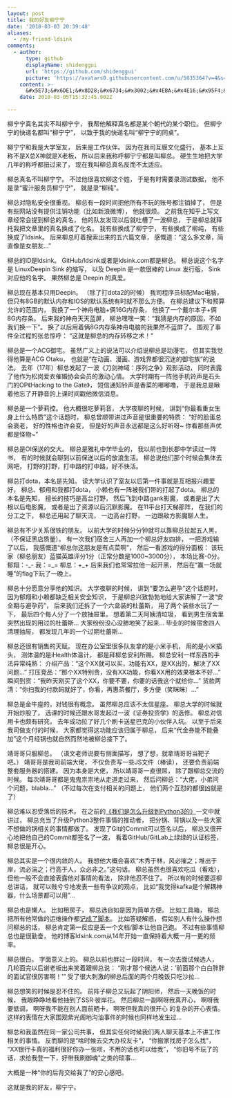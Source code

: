 ```yaml
---
layout: post
title: 我的好友柳宁宁
date: '2018-03-03 20:39:48'
aliases:
  - /my-friend-ldsink
comments:
  - author:
      type: github
      displayName: shidenggui
      url: 'https://github.com/shidenggui'
      picture: 'https://avatars0.githubusercontent.com/u/5035364?v=4&s=73'
    content: >-
      &#x5E73;&#x6DE1;&#x8D28;&#x6734;&#x3002;&#x4EBA;&#x4E16;&#x95F4;&#xFF0C;&#x9152;&#x6613;&#x5F97;&#xFF0C;&#x77E5;&#x5DF1;&#x96BE;&#x5BFB;&#x3002;
    date: 2018-03-05T15:32:45.902Z

---
```


柳宁宁真名其实不叫柳宁宁，
我帮他解释真名都是某个朝代的某个职位。
但柳宁宁的快递名都叫“柳宁宁”，
以致于我的快递名叫“柳宁宁的同桌”。

<!--MORE-->

柳宁宁和我是大学室友，
后来是工作伙伴。
因为在我司互膜文化盛行，
基本上互称不是X总X神就是X老板，
所以后来我称呼柳宁宁都是叫柳总。
硬生生地把大学几年的称呼都扭过来了，
现在我叫柳总真名反而不太适应。

柳总真名不叫柳宁宁。
不过他很喜欢柳这个姓，
于是有时需要录测试数据，
他不是录“蜜汁服务员柳宁宁”，
就是录“柳纯”。

柳总对隐私安全很重视。
柳总有一段时间把他所有不玩的账号都注销掉了，
但是有些网站没有提供注销功能（比如新浪微博），
他就很烦。
之前我在知乎上写文章经常会提到柳总的真名，
他的队友发现以后就吐槽了一波柳总，
于是柳总就拜托我把文章里的真名换成了化名。
我有些换成了柳宁宁，
有些换成了柳纯，
有些换成了ldsink。
后来柳总盯着搜索出来的五六篇文章，
感慨道：“这么多文章，简直像是女朋友…”

柳总的ID是ldsink。
GitHub/ldsink或者是ldsink.com都是柳总。
柳总说这个名字是 LinuxDeepin Sink 的缩写，
以及 Deepin 是一款很棒的 Linux 发行版，
Sink对应他的名字。
果然柳总是 Deepin 的真爱。

柳总现在基本只用Deepin。
（除了打dota2的时候）
我司程序员标配Mac电脑，
但只有8GB的默认内存和IOS的默认系统有时就不那么方便。
在柳总建议下和预算允许的范围内，
我换了一个神舟电脑+俩16G内存条，
他换了一个戴尔本子+俩8G内存条。
后来我的神舟天天蓝屏，
柳总嘿嘿一笑：“我猜是内存的原因，不如我们换一下”。
换了以后用着俩8G内存条神舟电脑的我果然不蓝屏了。
围观了事件全过程的张总惊呼：
“这就是柳总的内存转移之术！”

柳总是一个ACG御宅。
虽然广义上的说法可以介绍说柳总是动漫宅，
但其实我觉得他算是ACG Otaku，
也就是“在动画、漫画、游戏界都很沉迷的御宅族”的说法。
去年（17年）柳总发起了一波《刀剑神域：序列之争》观影活动，
同时表露了他作为松岗爱衣催婚协会会员的激动心情。
大学时期有一阵他手机铃声是石头门的OP《Hacking to the Gate》，
短信通知铃声是香菜的嘟嘟噜，
于是我总是瞅着他忘了开静音的上课时间戳他微信消息。

柳总是一个萝莉控。
他大概很吃萝莉音，
大学夜聊的时候，
讲到“你最看重女生身上什么特质”这个话题时，
柳总曾顺带讲过声音是很重要的特质：
“好的脸蛋总会衰老，
好的性格也许会变，
但是好的声音永远都是这么好听呀~
你看那些声优都是怪物~”

柳总是OI保送的交大。
柳总是雅礼中学毕业的，
我以前也到长郡中学读过一阵书，
有的时候就会聊到以前保送以后的放浪生活。
柳总说他们那个时候会集体去网吧，
打野的打野，打中路的打中路，好不快活。

柳总打dota，本名是先知。
读大学认识了室友以后第一件事就是互相报兴趣爱好，
柳总、郁翔和我都打dota，
小赖也有一阵被我们带的打起了dota。
柳总的本名是先知，
擅长的技巧是高台打野，
然后飞到中路gank影魔，
或者是出了大根以后电影魔，
或者是出了资源以后沉默影魔。
在11平台打天梯那阵，
在我们的分工之下，
柳总还用起了聊天流，
一边高台打野，
一边跟敌方影魔聊人生。

柳总有不少关系很铁的朋友。
以前大学的时候分分钟就可以靠柳总拉起五人黑，
（不保证黑店质量）。
有一次我们宿舍三人再加一个柳总好友四排，
一把游戏输了以后，
我感慨道“柳总你这朋友是有点菜啊”，
然后一看游戏的得分面板：
该玩家（柳总朋友）蓝猫英雄评分1分（正常分数是1000~3000分），
本场比赛-0分。
郁翔：-\_-
我：=\_=
柳总：+\_+
后来我们也常常拉他一起开黑，
然后在“赢一场就睡”的flag下玩了一晚上。

柳总十分愿意分享他的知识。
大学夜聊的时候，
讲到“要怎么避孕”这个话题时，
因为郁翔和小赖都缺乏相关安全知识，
于是柳总兴致勃勃地给大家讲解了一波“安全期与避孕药”，
后来我们还拆了一个六盒装的杜蕾斯，
用了两个装些水玩了一下，
最后四个每人分了一个放抽屉里。
想着第二天阿姨清垃圾，
看到男生宿舍里突然出现的用过的杜蕾斯…
大家纷纷没心没肺地笑了起来…
毕业的时候宿舍四人清理抽屉，
都发现几年的一个过期杜蕾斯…

柳总还很有销售的天赋。
现在办公室里很多队友拿的是小米手机，
用的是小米插头，
测体温的是iHealth体温计，
都是拜柳总安利所赐。
柳总安利一样东西的手法异常纯熟：
介绍产品：“这个XX就可以买，功能有XX，是XX出的，解决了XX问题…”
打压竞品：“那个XX特别贵，没有XX功能，你看XX用的效果根本不好…”
瞬间到货：“我昨天刚买了这个XX，你要不要，你要的话我这个就给你…”
货款两清：“你扫我的付款码就好了，你看，再惠茶餐厅，多方便（笑眯眯）…”

柳总是金牛座的，对钱很有概念。
虽然柳总应该不太信星座。
柳总大学的时候就开始炒股了，
选课的时候还跟水哥发起过一波《证券投资学》的选修。
柳总对信用卡也颇有研究，
去年成功拉了好几个刷卡送星巴克的小伙伴入坑。
以至于后来我司做支付的时候，
大家都觉得这功能应该归属于柳总，
后来“代金券能不能叠加”这个月经锅也就自然而然地被柳总接下了。

靖哥哥只服柳总。
（语文老师说要有侧面描写，
想了想，就拿靖哥哥当靶子吧。）
靖哥哥是我司前端大佬，
不仅负责写一些JS文件（棒读），
还要负责前端整套服务器的搭建。
因为本身是大佬，
所以靖哥哥一直很屌，
除了跟柳总交流的时候。
每次靖哥哥都是鬼鬼祟祟地从走道走过来，
然后问柳总：“大佬，小弟问个问题，blabla…”
（不过每次在支付相关的问题上，
他们两个互怼的都很凶就是了）

柳总难以忍受落后的技术。
在之前的[《我们是怎么升级到Python3的》][py3]一文中就讲过，
柳总充当了升级Python3整件事情的推动者，
把分锅、背锅以及一些大家不想做的锅相关的事情都做了。
发现了Git的Commit可以签名以后，
柳总又很开心地把他自己的Commit都签名了一波，
看着GitHub/GitLab上绿绿的认证标签，
柳总很是开心。

柳总其实是一个很内敛的人。
我想他大概会喜欢“木秀于林，风必摧之；堆出于岸，流必湍之；行高于人，众必非之。”这句话。
柳总虽然也很喜欢吃瓜（看戏），
但他一般不会直接表露他对事情的看法，
除非他忍不住了。
所以有的时候要逗柳总讲话，
就可以贱兮兮地发表一些有争议的观点，
比如“我觉得kafka是个解耦神器，什么场景都可以用”…

柳总也是懒人。
比如租房子，
柳总选自如是因为简单方便。
比如工具箱，
柳总把所有他常做的运维操作都[记成了脚本][toolbox]。
比如答疑解惑，
假如别人有什么操作想问柳总的话，
柳总肯定第一反应是丢一个文档/脚本让他自己跑。
不过有些事情柳总也是很勤奋，
他的博客ldsink.com从14年开始一直保持着大概一月一更的频率。

柳总很白。
字面意义上的。
柳总以前也胖过一段时间，
有一次去面试候选人，
几轮面完以后谢老板出来笑着跟柳总说：
“刚才那个候选人说：‘前面那个白白胖胖的面试官很厉害啊！’”
受了很大刺激的柳总后面的两个月晚饭只吃沙拉…

柳总想笑的时候是忍不住的。
前阵子柳总又玩起了阴阳师，
然后一天晚饭的时候，
我眼睁睁地看他抽到了SSR·彼岸花。
然后柳总一副啊呀我真开心，
啊呀我要低调，
啊呀我不能在别人面前晒卡，
啊呀但我真的很开心
的复杂的开心表情。
这样的表情在大家围观紫光阁地沟油事件的时候也同样地发生过…

柳总和我虽然在同一家公司共事，
但其实任何时候我们两人聊天基本上不讲工作相关的事情。
反而聊的是“啥时候去交大办校友卡”，
“你搬家找房子怎么找”，
“XX银行卡真的福利很好你办一张呗，不用的话也可以给我”，
“你旧号不玩了的话，求给我登一下，好带我刷御魂”之类的琐事…

大概是一种“你的后背交给我了”的安心感吧。

这就是我的好友，柳宁宁。

[py3]: /py2-to-py3
[toolbox]: https://github.com/ldsink/toolbox

